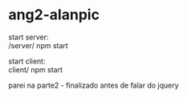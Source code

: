 # ang2-alanpic

start server: <br />
/server/
npm start

start client: <br />
client/
npm start

<p>parei na parte2 - finalizado antes de falar do jquery</p>